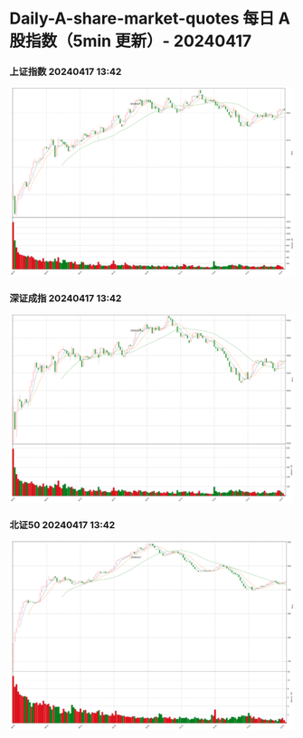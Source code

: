 
# Daily-A-share-market-quotes 每日 A 股指数（5min 更新）- 20240417

### 上证指数 20240417 13:42
![](./fig/2024/4/20240417-sh000001.png)

### 深证成指 20240417 13:42
![](./fig/2024/4/20240417-sz399001.png)

### 北证50 20240417 13:42
![](./fig/2024/4/20240417-bj899050.png)
